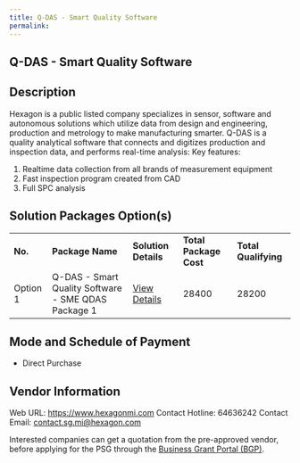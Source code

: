 ```yaml
---
title: Q-DAS - Smart Quality Software
permalink: 
---
```


## Q-DAS - Smart Quality Software

## Description

Hexagon is a public listed company specializes in sensor, software and autonomous solutions which utilize data from design and engineering, production and metrology to make manufacturing smarter.
Q-DAS is a quality analytical software that connects and digitizes production and inspection data, and performs real-time analysis: 
Key features:
1) Realtime data collection from all brands of measurement equipment
2) Fast inspection program created from CAD
3) Full SPC analysis

## Solution Packages Option(s)

<table>
<tr>
<td><b>No.</b></td>
<td><b>Package Name</b></td>
<td><b>Solution Details</b></td>
<td><b>Total Package Cost</b></td>
<td><b>Total Qualifying</b></td>
</tr>
<tr>
<td>Option 1</td>
<td>Q-DAS - Smart Quality Software - SME QDAS Package 1</td>
<td><a href='https://www.gobusiness.gov.sg/images/psg/Hexagon_Metrology_20200850_Desensitised_Annex_3_Part_1.pdf'>View Details</a></td>
<td>28400</td>
<td>28200</td>
</tr>
</table>

## Mode and Schedule of Payment

 - Direct Purchase

## Vendor Information

 Web URL: https://www.hexagonmi.com 
Contact Hotline: 64636242 
Contact Email: contact.sg.mi@hexagon.com 


Interested companies can get a quotation from the pre-approved vendor, before applying for the PSG through the <a href='https://www.businessgrants.gov.sg/'>Business Grant Portal (BGP)</a>.
